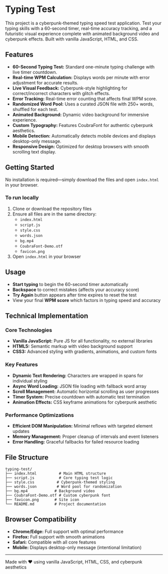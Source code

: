# Typing Test

This project is a cyberpunk-themed typing speed test application. Test your typing skills with a 60-second timer, real-time accuracy tracking, and a futuristic visual experience complete with animated background video and cyberpunk effects. Built with vanilla JavaScript, HTML, and CSS.

## Features

- **60-Second Typing Test:** Standard one-minute typing challenge with live timer countdown.
- **Real-time WPM Calculation:** Displays words per minute with error adjustment for accurate results.
- **Live Visual Feedback:** Cyberpunk-style highlighting for correct/incorrect characters with glitch effects.
- **Error Tracking:** Real-time error counting that affects final WPM score.
- **Randomized Word Pool:** Uses a curated JSON file with 250+ words, shuffled for each test.
- **Animated Background:** Dynamic video background for immersive experience.
- **Custom Typography:** Features CoubraFont for authentic cyberpunk aesthetics.
- **Mobile Detection:** Automatically detects mobile devices and displays desktop-only message.
- **Responsive Design:** Optimized for desktop browsers with smooth scrolling text display.

## Getting Started

No installation is required—simply download the files and open `index.html` in your browser.

### To run locally

1. Clone or download the repository files
2. Ensure all files are in the same directory:
   - `index.html`
   - `script.js`
   - `style.css`
   - `words.json`
   - `bg.mp4`
   - `CoubraFont-Demo.otf`
   - `favicon.png`
3. Open `index.html` in your browser

## Usage

- **Start typing** to begin the 60-second timer automatically
- **Backspace** to correct mistakes (affects your accuracy score)
- **Try Again** button appears after time expires to reset the test
- View your final **WPM score** which factors in typing speed and accuracy

## Technical Implementation

### Core Technologies
- **Vanilla JavaScript:** Pure JS for all functionality, no external libraries
- **HTML5:** Semantic markup with video background support
- **CSS3:** Advanced styling with gradients, animations, and custom fonts

### Key Features
- **Dynamic Text Rendering:** Characters are wrapped in spans for individual styling
- **Async Word Loading:** JSON file loading with fallback word array
- **Scroll Management:** Automatic horizontal scrolling as user progresses
- **Timer System:** Precise countdown with automatic test termination
- **Animation Effects:** CSS keyframe animations for cyberpunk aesthetic

### Performance Optimizations
- **Efficient DOM Manipulation:** Minimal reflows with targeted element updates
- **Memory Management:** Proper cleanup of intervals and event listeners
- **Error Handling:** Graceful fallbacks for failed resource loading

## File Structure

```
typing-test/
├── index.html          # Main HTML structure
├── script.js           # Core typing test logic
├── style.css          # Cyberpunk-themed styling
├── words.json         # Word pool for randomization
├── bg.mp4            # Background video
├── CoubraFont-Demo.otf # Custom cyberpunk font
├── favicon.png       # Site icon
└── README.md         # Project documentation
```

## Browser Compatibility

- **Chrome/Edge:** Full support with optimal performance
- **Firefox:** Full support with smooth animations
- **Safari:** Compatible with all core features
- **Mobile:** Displays desktop-only message (intentional limitation)

---

Made with ❤️ using vanilla JavaScript, HTML, CSS, and cyberpunk aesthetics
